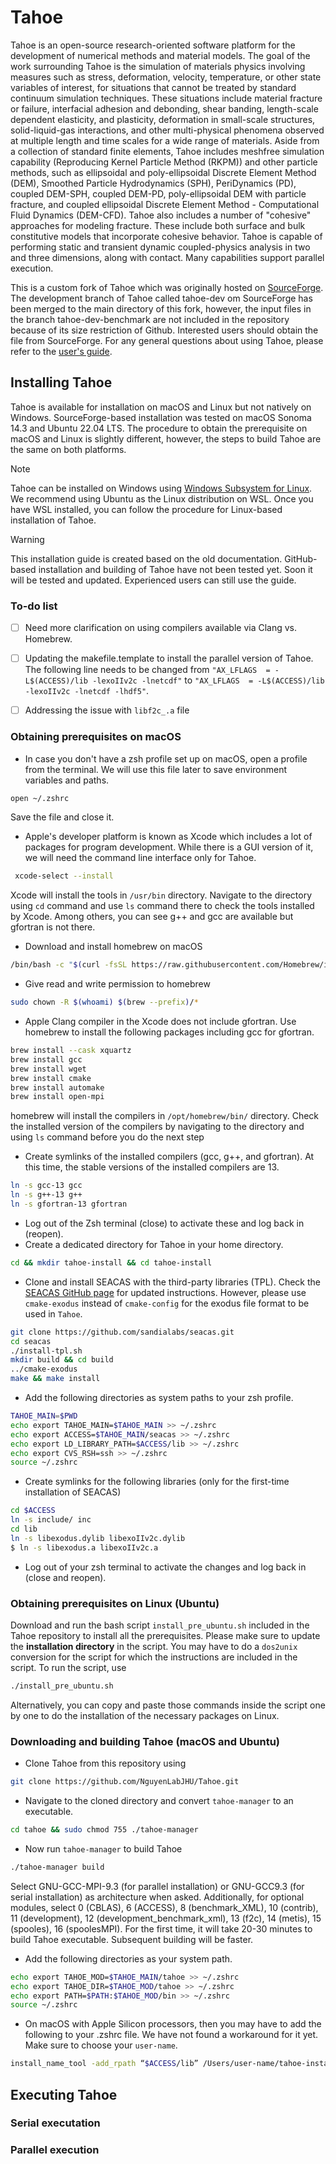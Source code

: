 # Tahoe 

Tahoe is an open-source research-oriented software platform for the development of numerical methods and material models. The goal of the work surrounding Tahoe is the simulation of materials physics involving measures such as stress, deformation, velocity, temperature, or other state variables of interest, for situations that cannot be treated by standard continuum simulation techniques. These situations include material fracture or failure, interfacial adhesion and debonding, shear banding, length-scale dependent elasticity, and plasticity, deformation in small-scale structures, solid-liquid-gas interactions, and other multi-physical phenomena observed at multiple length and time scales for a wide range of materials. Aside from a collection of standard finite elements, Tahoe includes meshfree simulation capability (Reproducing Kernel Particle Method (RKPM)) and other particle methods, such as ellipsoidal and poly-ellipsoidal Discrete Element Method (DEM), Smoothed Particle Hydrodynamics (SPH), PeriDynamics (PD), coupled DEM-SPH, coupled DEM-PD, poly-ellipsoidal DEM with particle fracture, and coupled ellipsoidal Discrete Element Method - Computational Fluid Dynamics (DEM-CFD). Tahoe also includes a number of "cohesive" approaches for modeling fracture. These include both surface and bulk constitutive models that incorporate cohesive behavior. Tahoe is capable of performing static and transient dynamic coupled-physics analysis in two and three dimensions, along with contact. Many capabilities support parallel execution.

This is a custom fork of Tahoe which was originally hosted on [SourceForge](https://tahoe.sourceforge.net). The development branch of Tahoe called tahoe-dev om SourceForge has been merged to the main directory of this fork, however, the input files in the branch tahoe-dev-benchmark are not included in the repository because of its size restriction of Github. Interested users should obtain the file from SourceForge. For any general questions about using Tahoe, please refer to the [user's guide](guide_user/user_manual.pdf).

## Installing Tahoe

Tahoe is available for installation on macOS and Linux but not natively on Windows. SourceForge-based installation was tested on macOS Sonoma 14.3 and Ubuntu 22.04 LTS. The procedure to obtain the prerequisite on macOS and Linux is slightly different, however, the steps to build Tahoe are the same on both platforms.

> [!NOTE]
> Tahoe can be installed on Windows using [Windows Subsystem for Linux](https://learn.microsoft.com/en-us/windows/wsl/install). We recommend using Ubuntu as the Linux distribution on WSL. Once you have WSL installed, you can follow the procedure for Linux-based installation of Tahoe.

> [!WARNING]
>  This installation guide is created based on the old documentation. GitHub-based installation and building of Tahoe have not been tested yet. Soon it will be tested and updated. Experienced users can still use the guide.

### To-do list
- [ ] Need more clarification on using compilers available via Clang vs. Homebrew.
- [ ] Updating the makefile.template to install the parallel version of Tahoe. The following line needs to be changed from
     `"AX_LFLAGS  = -L$(ACCESS)/lib -lexoIIv2c -lnetcdf"` to `"AX_LFLAGS  = -L$(ACCESS)/lib -lexoIIv2c -lnetcdf -lhdf5"`.
- [ ] Addressing the issue with `libf2c_.a` file


### Obtaining prerequisites on macOS

- In case you don't have a zsh profile set up on macOS, open a profile from the terminal. We will use this file later to save environment variables and paths. 
```bash
open ~/.zshrc
```
Save the file and close it. 
- Apple's developer platform is known as Xcode which includes a lot of packages for program development. While there is a GUI version of it, we will need the command line interface only for Tahoe.
```bash
 xcode-select --install
```
Xcode will install the tools in `/usr/bin` directory. Navigate to the directory using `cd` command and use `ls` command there to check the tools installed by Xcode. Among others, you can see g++ and gcc are available but gfortran is not there.
- Download and install homebrew on macOS
```bash
/bin/bash -c "$(curl -fsSL https://raw.githubusercontent.com/Homebrew/install/HEAD/install.sh)"
```
- Give read and write permission to homebrew
```bash
sudo chown -R $(whoami) $(brew --prefix)/*
```
-  Apple Clang compiler in the Xcode does not include gfortran. Use homebrew to install the following packages including gcc for gfortran.
```bash
brew install --cask xquartz
brew install gcc
brew install wget
brew install cmake
brew install automake
brew install open-mpi
```
homebrew will install the compilers in `/opt/homebrew/bin/` directory. Check the installed version of the compilers by navigating to the directory and using `ls` command before you do the next step 
- Create symlinks of the installed compilers (gcc, g++, and gfortran). At this time, the stable versions of the installed compilers are 13.
```bash
ln -s gcc-13 gcc
ln -s g++-13 g++
ln -s gfortran-13 gfortran
```
- Log out of the Zsh terminal (close) to activate these and log back in (reopen).
- Create a dedicated directory for Tahoe in your home directory.
```bash
cd && mkdir tahoe-install && cd tahoe-install
```
- Clone and install SEACAS with the third-party libraries (TPL). Check the [SEACAS GitHub page](https://github.com/sandialabs/seacas) for updated instructions. However, please use `cmake-exodus` instead of `cmake-config` for the exodus file format to be used in `Tahoe`.
```bash
git clone https://github.com/sandialabs/seacas.git
cd seacas
./install-tpl.sh
mkdir build && cd build
../cmake-exodus
make && make install
```
- Add the following directories as system paths to your zsh profile.
```bash
TAHOE_MAIN=$PWD
echo export TAHOE_MAIN=$TAHOE_MAIN >> ~/.zshrc
echo export ACCESS=$TAHOE_MAIN/seacas >> ~/.zshrc
echo export LD_LIBRARY_PATH=$ACCESS/lib >> ~/.zshrc
echo export CVS_RSH=ssh >> ~/.zshrc
source ~/.zshrc
```
- Create symlinks for the following libraries (only for the first-time installation of SEACAS)
```bash
cd $ACCESS
ln -s include/ inc
cd lib
ln -s libexodus.dylib libexoIIv2c.dylib
$ ln -s libexodus.a libexoIIv2c.a
```
- Log out of your zsh terminal to activate the changes and log back in (close and reopen).



###  Obtaining prerequisites on Linux (Ubuntu)


Download and run the bash script `install_pre_ubuntu.sh` included in the Tahoe repository to install all the prerequisites. Please make sure to update the **installation directory** in the script. You may have to do a `dos2unix` conversion for the script for which the instructions are included in the script. To run the script, use 
```bash
./install_pre_ubuntu.sh
```

Alternatively, you can copy and paste those commands inside the script one by one to do the installation of the necessary packages on Linux.



### Downloading and building Tahoe (macOS and Ubuntu)

- Clone Tahoe from this repository using
```bash
git clone https://github.com/NguyenLabJHU/Tahoe.git
```
- Navigate to the cloned directory and convert `tahoe-manager` to an executable.
```bash
cd tahoe && sudo chmod 755 ./tahoe-manager
```
- Now run `tahoe-manager` to build Tahoe
```bash
./tahoe-manager build
```
Select GNU-GCC-MPI-9.3 (for parallel installation) or GNU-GCC9.3 (for serial installation) as architecture when asked. Additionally, for optional modules, select 0 (CBLAS), 6 (ACCESS), 8 (benchmark_XML), 10 (contrib), 11 (development), 12 (development_benchmark_xml), 13 (f2c), 14 (metis), 15 (spooles), 16 (spoolesMPI). For the first time, it will take 20-30 minutes to build Tahoe executable. Subsequent building will be faster. 
- Add the following directories as your system path.
```bash
echo export TAHOE_MOD=$TAHOE_MAIN/tahoe >> ~/.zshrc
echo export TAHOE_DIR=$TAHOE_MOD/tahoe >> ~/.zshrc
echo export PATH=$PATH:$TAHOE_MOD/bin >> ~/.zshrc
source ~/.zshrc 
```
- On macOS with Apple Silicon processors, then you may have to add the following to your .zshrc file. We have not found a workaround for it yet. Make sure to choose your `user-name`.
```bash
install_name_tool -add_rpath “$ACCESS/lib” /Users/user-name/tahoe-install/tahoe/tahoe/tahoe
```

## Executing Tahoe

### Serial executation

### Parallel execution

